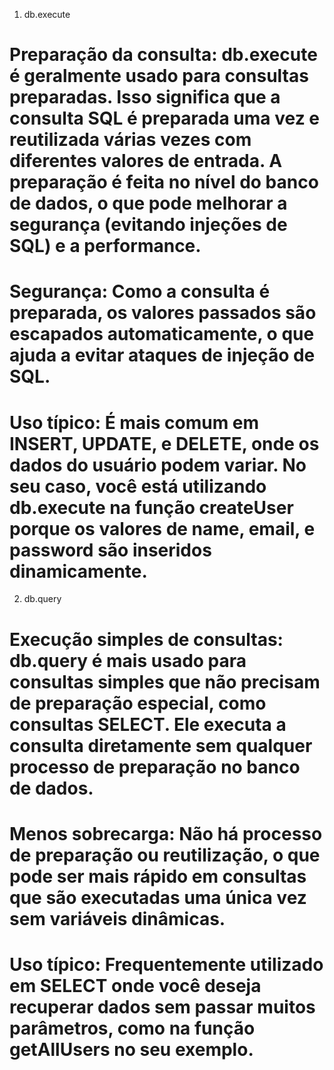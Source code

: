 1. db.execute

# Preparação da consulta: db.execute é geralmente usado para consultas preparadas. Isso significa que a consulta SQL é preparada uma vez e reutilizada várias vezes com diferentes valores de entrada. A preparação é feita no nível do banco de dados, o que pode melhorar a segurança (evitando injeções de SQL) e a performance.

# Segurança: Como a consulta é preparada, os valores passados são escapados automaticamente, o que ajuda a evitar ataques de injeção de SQL.

# Uso típico: É mais comum em INSERT, UPDATE, e DELETE, onde os dados do usuário podem variar. No seu caso, você está utilizando db.execute na função createUser porque os valores de name, email, e password são inseridos dinamicamente.

2. db.query 

# Execução simples de consultas: db.query é mais usado para consultas simples que não precisam de preparação especial, como consultas SELECT. Ele executa a consulta diretamente sem qualquer processo de preparação no banco de dados.

# Menos sobrecarga: Não há processo de preparação ou reutilização, o que pode ser mais rápido em consultas que são executadas uma única vez sem variáveis dinâmicas.

# Uso típico: Frequentemente utilizado em SELECT onde você deseja recuperar dados sem passar muitos parâmetros, como na função getAllUsers no seu exemplo.